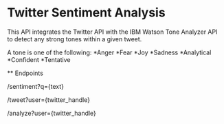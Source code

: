 # Twitter Sentiment Analysis

This API integrates the Twitter API with the IBM Watson Tone Analyzer API to detect any strong tones within
a given tweet.

A tone is one of the following:
*Anger
*Fear
*Joy
*Sadness
*Analytical
*Confident
*Tentative

** Endpoints

/sentiment?q={text}

/tweet?user={twitter_handle}

/analyze?user={twitter_handle}